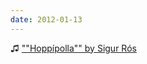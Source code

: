 ```yaml
---
date: 2012-01-13
---
```


♫ [""Hoppípolla"" by Sigur Rós](https://music.apple.com/gb/album/hopp%C3%ADpolla/697318976?i=697319568)
